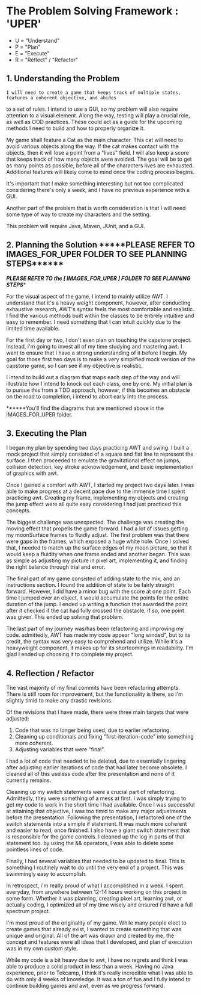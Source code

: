 <h1>The Problem Solving Framework : 'UPER'</h1>

* U = "Understand"
* P = "Plan"
* E = "Execute"
* R = "Reflect" / "Refactor"

<h2>1. Understanding the Problem</h2>
    
    I will need to create a game that keeps track of multiple states, features a coherent objective, and abides
to a set of rules. I intend to use a GUI, so my problem will also require attention to a visual element. Along
the way, testing will play a crucial role, as well as OOD practices. These could act as a guide for the upcoming 
methods I need to build and how to properly organize it. 

My game shall feature a Cat as the main character. This cat will need to avoid various objects along the way. 
If the cat makes contact with the objects, then it will lose a point from a "lives" field. I will also keep 
a score that keeps track of how many objects were avoided. The goal will be to get as many points as possible,
before all of the characters lives are exhausted. Additional features will likely come to mind once the coding process
begins. 

It's important that I make something interesting but not too complicated considering there's only a week, and
I have no previous experience with a GUI. 

Another part of the problem that is worth consideration is that I will need some type of way
to create my characters and the setting.

This problem will require Java, Maven, JUnit, and a GUI. 



<h2>
    2. Planning the Solution    *****PLEASE REFER TO IMAGES_FOR_UPER FOLDER TO SEE PLANNING STEPS******
</h2>

*****PLEASE REFER TO the [ IMAGES_FOR_UPER ] FOLDER TO SEE PLANNING STEPS******

For the visual aspect of the game, I intend to mainly utilize AWT. I understand that it's a heavy weight 
component, however, after conducting exhaustive research, AWT's syntax feels the most comfortable and 
realistic. I find the various methods built within the classes to be entirely intuitive and easy to remember. 
I need something that I can intuit quickly due to the limited time available. 

For the first day or two, I don't even plan on touching the capstone project. Instead, i'm going to invest
all of my time studying and mastering awt. I want to ensure that I have a strong understanding of it before
I begin. My goal for those first two days is to make a very simplified mock version of the capstone game, so
I can see if my objective is realistic. 

I intend to build out a diagram that maps each step of the way and will illustrate how I intend to knock out each 
class, one by one. My initial plan is to pursue this from a TDD approach, however, if this becomes an obstacle 
on the road to completion, i intend to abort early into the process. 

******You'll find the diagrams that are mentioned above in the IMAGES_FOR_UPER folder. 

<h2>
    3. Executing the Plan
</h2>
    I began my plan by spending two days practicing AWT and swing. I built a mock project that simply consisted 
of a square and flat line to represent the surface. I then proceeded to emulate the gravitational effect
on jumps, collision detection, key stroke acknowledgement, and basic implementation of graphics with awt. 

Once I gained a comfort with AWT, I started my project two days later. I was able to make progress at a decent pace
due to the immense time I spent practicing awt. Creating my frame, implementing my objects and creating the
jump effect were all quite easy considering I had just practiced this concepts. 

The biggest challenge was unexpected. The challenge was creating the moving effect that propells the game
forward. I had a lot of issues getting my moonSurface frames to fluidly adjust. The first problem was that there
were gaps in the frames, which exposed a huge white hole. Once I solved that, I needed to match up the surface
edges of my moon picture, so that it would keep a fluidity when one frame ended and another began. This was
as simple as adjusting my picture in pixel art, implementing it, and finding the right balance through trial and error. 

The final part of my game consisted of adding state to the mix, and an instructions section. I found 
the addition of state to be fairly straight forward. However, I did have a minor bug with the score at one point. 
Each time I jumped over an object, it would accumulate the points for the entire duration of the jump. I ended
up writing a function that awarded the point after it checked if the cat had fully crossed the obstacle, if so,
one point was given. This ended up solving that problem. 

The last part of my journey was/has been refactoring and improving my code. admittedly, AWT has made my code appear "long winded",
but to its credit, the syntax was very easy to comprehend and utilize. While it's a heavyweight component, 
it makes up for its shortcomings in readability. I'm glad I ended up choosing it to complete my project. 

<h2>
    4. Reflection / Refactor
</h2>
    The vast majority of my final commits have been refactoring attempts. There is still room for improvement,
but the functionality is there, so i'm slightly timid to make any drastic revisions. 

Of the revisions that I have made, there were three main targets that were adjusted:

1) Code that was no longer being used, due to earlier refactoring. 
2) Cleaning up conditionals and fixing "first-iteration-code" into something more coherent.
3) Adjusting variables that were "final". 

I had a lot of code that needed to be deleted, due to essentially lingering after adjusting earlier iterations 
of code that had later become obsolete. I cleaned all of this useless code after the presentation and
none of it currently remains. 

Cleaning up my switch statements were a crucial part of refactoring. Admittedly, they were something
of a mess at first. I was simply trying to get my code to work in the short time I had available. Once I 
was successful at attaining that objective, I was too timid to make any major adjustments before the 
presentation. Following the presentation, I refactored one of the switch statements into a simiple
if statement. It was much more coherent and easier to read, once finished. I also have a giant switch
statement that is responsible for the game controls. I cleaned up the log in parts of that statement too. 
by using the && operators, I was able to delete some pointless lines of code. 

Finally, I had several variables that needed to be updated to final. This is something I routinely wait
to do until the very end of a project. This was swimmingly easy to accomplish. 

In retrospect, i'm really proud of what I accomplished in a week. I spent everyday, from anywhere between 12-14
hours working on this project in some form. Whether it was planning, creating pixel art, learning awt, or
actually coding, I optimized all of my time wisely and ensured i'd have a full spectrum project. 

I'm most proud of the originality of my game. While many people elect to create games that already exist,
I wanted to create something that was unique and original. All of the art was drawn and created by me, the 
concept and features were all ideas that I developed, and plan of execution was in my own custom style. 

While my code is a bit heavy due to awt, I have no regrets and think I was able to produce a solid
product in less than a week. Having no Java experience, prior to Tekcamp, I think it's really incredible what 
I was able to do with only 4 weeks of knowledge. It was a ton of fun and I fully intend to continue
building games and awt, even as we progress forward. 
